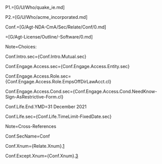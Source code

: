P1.=[G/U/Who/quake_ie.md]

P2.=[G/U/Who/acme_incorporated.md]

Conf.=[G/Agt-NDA-CmA/Sec/Relate/Conf/0.md]

=[G/Agt-License/Outline/-Software/0.md]

Note=Choices:

Conf.Intro.sec={Conf.Intro.Mutual.sec}

Conf.Engage.Access.sec={Conf.Engage.Access.Entity.sec}

Conf.Engage.Access.Role.sec={Conf.Engage.Access.Role.EmpsOffDirLawAcct.cl}

Conf.Engage.Access.Cond.sec={Conf.Engage.Access.Cond.NeedKnow-Sign-AsRestrictive-Form.cl}

Conf.Life.End.YMD=31 December 2021

Conf.Life.sec={Conf.Life.TimeLimit-FixedDate.sec}

Note=Cross-References

Conf.SecName=Conf

Conf.Xnum={Relate.Xnum}.<a href="#Conf.sec">1</a>

Conf.Except.Xnum={Conf.Xnum}.<a href="#Conf.Except.sec">3</a>